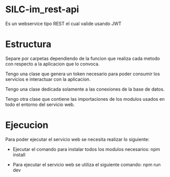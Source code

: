# SILC-im_rest-api
Es un webservice tipo REST el cual valide usando JWT

# Estructura
Separe por carpetas dependiendo de la funcion que realiza cada metodo con respecto a la aplicacion que lo convoca.

Tengo una clase que genera un token necesario para poder consumir los servicios e interactuar con la aplicacion.

Tengo una clase dedicada solamente a las conexiones de la base de datos.

Tengo otra clase que contiene las importaciones de los modulos usados en todo el entorno del servicio web.

# Ejecucion
Para poder ejecutar el servicio web se necesita realizar lo siguiente:
* Ejecutar el comando para instalar todos los modulos necesarios: npm install

* Para ejecutar el servicio web se utiliza el siguiente comando: npm run dev